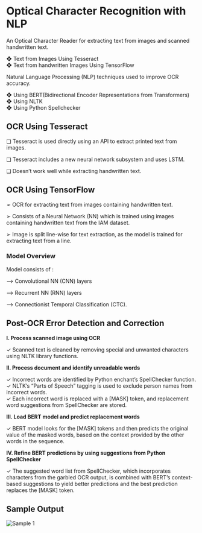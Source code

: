 # Optical Character Recognition with NLP

An Optical Character Reader for extracting text from images and scanned handwritten text.<br/>

❖ Text from Images Using Tesseract <br/>
❖ Text from handwritten Images Using TensorFlow <br/>

Natural Language Processing (NLP) techniques used to improve OCR accuracy.<br/>

❖ Using BERT(Bidirectional Encoder Representations from Transformers)<br/>
❖ Using NLTK<br/>
❖ Using Python Spellchecker

## OCR Using Tesseract
❑ Tesseract is used directly using an API to extract printed text from images.

❑ Tesseract includes a new neural network subsystem and uses LSTM.

❑ Doesn’t work well while extracting handwritten text.

## OCR Using TensorFlow <br/>
➢ OCR for extracting text from images containing handwritten text. <br/>

➢ Consists of a Neural Network (NN) which is trained using images containing handwritten text from the IAM dataset.<br/>

➢ Image is split line-wise for text extraction, as the model is trained for extracting text from a line.<br/>

### Model Overview
Model consists of : <br/>

--> Convolutional NN (CNN) layers <br/>

--> Recurrent NN (RNN) layers <br/>

--> Connectionist Temporal Classification (CTC). <br/>

## Post-OCR Error Detection and Correction

**I. Process scanned image using OCR**

  ✓ Scanned text is cleaned by removing special and unwanted characters using NLTK library functions.
             
**II. Process document and identify unreadable words**

   ✓ Incorrect words are identified by Python enchant’s SpellChecker function.<br/>
   ✓ NLTK’s “Parts of Speech” tagging is used to exclude person names from incorrect words.<br/>
   ✓ Each incorrect word is replaced with a [MASK] token, and replacement word suggestions from SpellChecker are stored.<br/>

            
**III. Load BERT model and predict replacement words**
          
   ✓ BERT model looks for the [MASK] tokens and then predicts the original value of the masked words, based on the context provided by the other words in the sequence.

**IV. Refine BERT predictions by using suggestions from Python SpellChecker**
            
   ✓ The suggested word list from SpellChecker, which incorporates characters from the garbled OCR output, is combined with BERT’s context-based suggestions to yield                better predictions and the best prediction replaces the [MASK] token.

## Sample Output
![Sample 1](https://user-images.githubusercontent.com/78135321/148759040-50cadf66-6ded-48ba-8d1b-f0d475ae507d.png)

   
   
